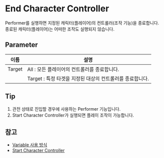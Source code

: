# End Character Controller

Performer를 실행하면 지정된 캐릭터(플레이어)의 컨트롤러(조작 기능)을 종료합니다.  
종료된 캐릭터(플레이어)는 어떠한 조작도 실행되지 않습니다.


## Parameter

| **이름**      | **설명**                               |
|-------------|--------------------------------------|
| Target      | All : 모든 플레이어의 컨트롤러를 종료합니다.          |
|             | Target : 특정 타겟을 지정된 대상의 컨트롤러를 종료합니다. |


## Tip

1. 관전 상태로 진입할 경우에 사용하는 Performer 기능입니다.
2. Start Character Controller가 실행되면 플레이 조작이 가능합니다.


## 참고

- [Variable 사용 방식](Variable.md)
- [Start Character Controller](Start-Character-Controller.md)